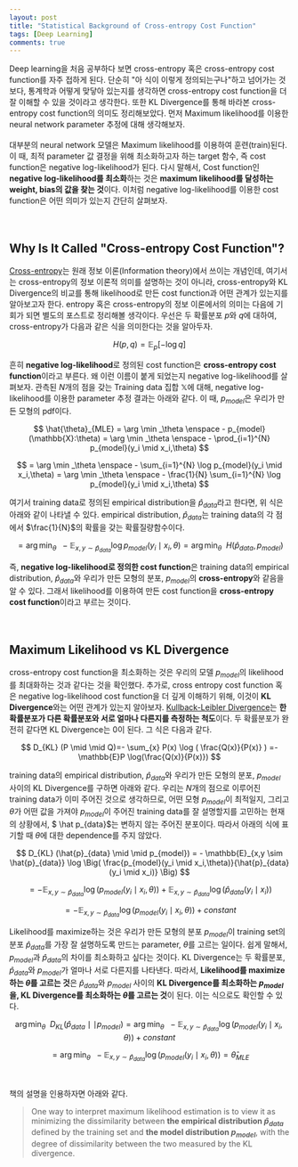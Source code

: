 ```yaml
---
layout: post
title: "Statistical Background of Cross-entropy Cost Function"
tags: [Deep Learning]
comments: true
---
```

Deep learning을 처음 공부하다 보면 cross-entropy 혹은 cross-entropy cost function를 자주 접하게 된다. 단순히 "아 식이 이렇게 정의되는구나"하고 넘어가는 것보다, 통계학과 어떻게 맞닿아 있는지를 생각하면 cross-entropy cost function을 더 잘 이해할 수 있을 것이라고 생각한다. 또한 KL Divergence를 통해 바라본 cross-entropy cost function의 의미도 정리해보았다. 먼저 Maximum likelihood를 이용한 neural network parameter 추정에 대해 생각해보자.  
<br>
대부분의 neural network 모델은 Maximum likelihood를 이용하여 훈련(train)된다. 이 때, 최적 parameter 값 결정을 위해 최소화하고자 하는 target 함수, 즉 cost function은 negative log-likelihood가 된다. 다시 말해서, Cost function인 **negative log-likelihood를 최소화**하는 것은 **maximum likelihood를 달성하는 weight, bias의 값을 찾는 것**이다. 이처럼 negative log-likelihood를 이용한 cost function은 어떤 의미가 있는지 간단히 살펴보자.  
<br>
<br>

## Why Is It Called "Cross-entropy Cost Function"?
[Cross-entropy](https://en.wikipedia.org/wiki/Cross_entropy)는 원래 정보 이론(Information theory)에서 쓰이는 개념인데, 여기서는 cross-entropy의 정보 이론적 의미를 설명하는 것이 아니라, cross-entropy와 KL Divergence의 비교를 통해 likelihood로 만든 cost function과 어떤 관계가 있는지를 알아보고자 한다. entropy 혹은 cross-entropy의 정보 이론에서의 의미는 다음에 기회가 되면 별도의 포스트로 정리해볼 생각이다. 우선은 두 확률분포 $p$와 $q$에 대하여, cross-entropy가 다음과 같은 식을 의미한다는 것을 알아두자. 

$$
H(p,q)=\mathbb{E}_p [-\log q]
$$

흔히 **negative log-likelihood**로 정의된 cost function은 **cross-entropy cost function**이라고 부른다. 왜 이런 이름이 붙게 되었는지 negative log-likelihood를 살펴보자. 관측된 $N$개의 점을 갖는 Training data 집합 $\mathbb{X}$에 대해, negative log-likelihood를 이용한 parameter 추정 결과는 아래와 같다. 이 때, $p_{model}$은 우리가 만든 모형의 pdf이다.

$$
\hat{\theta}_{MLE} 
= \arg \min _\theta \enspace - p_{model}(\mathbb{X}:\theta) 
= \arg \min _\theta \enspace - \prod_{i=1}^{N}  p_{model}(y_i \mid x_i,\theta)
$$

$$
= \arg \min _\theta \enspace - \sum_{i=1}^{N}  \log p_{model}(y_i \mid x_i,\theta)
= \arg \min _\theta \enspace  - \frac{1}{N} \sum_{i=1}^{N}  \log p_{model}(y_i \mid x_i,\theta)
$$

여기서 training data로 정의된 empirical distribution을 $\hat p_{data}$라고 한다면, 위 식은 아래와 같이 나타낼 수 있다. empirical distribution, $\hat p_{data}$는 training data의 각 점에서 $\frac{1}{N}$의 확률을 갖는 확률질량함수이다.

$$
= \arg \min _\theta \enspace - \mathbb{E}_{x,y \sim \hat{p}_{data}}  \log p_{model}(y_i \mid x_i,\theta) 
= \arg \min _\theta \enspace H(\hat{p}_{data},p_{model})
$$

즉, **negative log-likelihood로 정의한 cost function**은 training data의 empirical distribution, $\hat p_{data}$와 우리가 만든 모형의 분포, $p_{model}$의 **cross-entropy**와 같음을 알 수 있다. 그래서 likelihood를 이용하여 만든 cost function을 **cross-entropy cost function**이라고 부르는 것이다.  
<br>
<br>

## Maximum Likelihood vs KL Divergence
cross-entropy cost function을 최소화하는 것은 우리의 모델 $p_{model}$의 likelihood를 최대화하는 것과 같다는 것을 확인했다. 추가로, cross entropy cost function 혹은 negative log-likelihood cost function을 더 깊게 이해하기 위해, 이것이 **KL Divergence**와는 어떤 관계가 있는지 알아보자. [Kullback-Leibler Divergence](https://en.wikipedia.org/wiki/Kullback%E2%80%93Leibler_divergence)는 **한 확률분포가 다른 확률분포와 서로 얼마나 다른지를 측정하는 척도**이다. 두 확률분포가 완전히 같다면 KL Divergence는 $0$이 된다. 그 식은 다음과 같다.

$$
D_{KL} (P \mid \mid Q)=- \sum_{x} P(x) \log ( \frac{Q(x)}{P(x)} ) =-\mathbb{E}P \log(\frac{Q(x)}{P(x)})
$$

training data의 empirical distribution, $\hat p_{data}$와 우리가 만든 모형의 분포, $p_{model}$ 사이의 KL Divergence를 구하면 아래와 같다. 우리는 $N$개의 점으로 이루어진 training data가 이미 주어진 것으로 생각하므로, 어떤 모형 $p_{model}$이 최적일지, 그리고 $\theta$가 어떤 값을 가져야 $p_{model}$이 주어진 training data를 잘 설명할지를 고민하는 현재의 상황에서, $ \hat p_{data}$는 변하지 않는 주어진 분포이다. 따라서 아래의 식에 표기할 때 $\theta$에 대한 dependence를 주지 않았다.

$$
D_{KL} (\hat{p}_{data} \mid \mid p_{model})
= - \mathbb{E}_{x,y \sim \hat{p}_{data}}  \log \Big( \frac{p_{model}(y_i \mid x_i,\theta)}{\hat{p}_{data}(y_i \mid x_i)} \Big)
$$

$$
= - \mathbb{E}_{x,y \sim \hat{p}_{data}}  \log \big( p_{model}(y_i \mid x_i,\theta) \big) + \mathbb{E}_{x,y \sim \hat{p}_{data}} \log \big( \hat{p}_{data}(y_i \mid x_i) \big)
$$

$$
= - \mathbb{E}_{x,y \sim \hat{p}_{data}}  \log \big( p_{model}(y_i \mid x_i,\theta) \big) + constant
$$

Likelihood를 maximize하는 것은 우리가 만든 모형의 분포 $p_{model}$이 training set의 분포 $\hat p_{data}$를 가장 잘 설명하도록 만드는 parameter, $\theta$를 고르는 일이다. 쉽게 말해서, $p_{model}$과 $\hat p_{data}$의 차이를 최소화하고 싶다는 것이다. KL Divergence는 두 확률분포, $\hat p_{data}$와 $p_{model}$가 얼마나 서로 다른지를 나타낸다. 따라서, **Likelihood를 maximize하는 $\theta$를 고르는 것**은 $\hat p_{data}$와 $p_{model}$ 사이의 **KL Divergence를 최소화하는 $p_{model}$을, KL Divergence를 최소화하는 $\theta$를 고르는 것**이 된다. 이는 식으로도 확인할 수 있다.  



$$
\arg \min _\theta \enspace D_{KL} (\hat{p}_{data} \mid \mid p_{model}) = \arg \min _\theta \enspace  - \mathbb{E}_{x,y \sim \hat{p}_{data}}  \log \big( p_{model}(y_i \mid x_i,\theta) \big) + constant
$$

$$
= \arg \min _\theta \enspace  - \mathbb{E}_{x,y \sim \hat{p}_{data}}  \log \big( p_{model}(y_i \mid x_i,\theta) \big) = \hat{\theta}_{MLE}
$$

<br>

책의 설명을 인용하자면 아래와 같다.  
 > One way to interpret maximum likelihood estimation is to view it as minimizing the dissimilarity between **the empirical distribution $\hat p_{data}$** defined by the training set and **the model distribution $p_{model}$**, with the degree of dissimilarity between the two measured by the KL divergence.  












